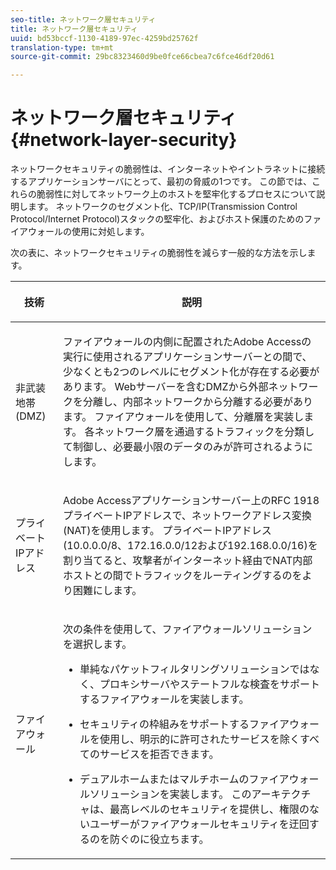 ```yaml
---
seo-title: ネットワーク層セキュリティ
title: ネットワーク層セキュリティ
uuid: bd53bccf-1130-4189-97ec-4259bd25762f
translation-type: tm+mt
source-git-commit: 29bc8323460d9be0fce66cbea7c6fce46df20d61

---
```



# ネットワーク層セキュリティ{#network-layer-security}

ネットワークセキュリティの脆弱性は、インターネットやイントラネットに接続するアプリケーションサーバにとって、最初の脅威の1つです。 この節では、これらの脆弱性に対してネットワーク上のホストを堅牢化するプロセスについて説明します。 ネットワークのセグメント化、TCP/IP(Transmission Control Protocol/Internet Protocol)スタックの堅牢化、およびホスト保護のためのファイアウォールの使用に対処します。

次の表に、ネットワークセキュリティの脆弱性を減らす一般的な方法を示します。

<table frame="all" colsep="1" rowsep="1" class="+ topic/table adobe-d/table " id="table-djf-lhz-n4"> 
 <thead class="- topic/thead "> 
  <tr rowsep="1" class="- topic/row "> 
   <th colname="1" class="- topic/entry entry"> <p class="- topic/p ">技術 </p> </th> 
   <th colname="2" class="- topic/entry entry"> <p class="- topic/p ">説明 </p> </th> 
  </tr> 
 </thead>
 <tbody class="- topic/tbody "> 
  <tr rowsep="1" class="- topic/row "> 
   <td colname="1" class="- topic/entry "> <p class="- topic/p ">非武装地帯(DMZ) </p> </td> 
   <td colname="2" class="- topic/entry "> <p class="- topic/p ">ファイアウォールの内側に配置されたAdobe Accessの実行に使用されるアプリケーションサーバーとの間で、少なくとも2つのレベルにセグメント化が存在する必要があります。 Webサーバーを含むDMZから外部ネットワークを分離し、内部ネットワークから分離する必要があります。 ファイアウォールを使用して、分離層を実装します。 各ネットワーク層を通過するトラフィックを分類して制御し、必要最小限のデータのみが許可されるようにします。 </p> </td> 
  </tr> 
  <tr rowsep="1" class="- topic/row "> 
   <td colname="1" class="- topic/entry "> <p class="- topic/p ">プライベートIPアドレス </p> </td> 
   <td colname="2" class="- topic/entry "> <p class="- topic/p ">Adobe Accessアプリケーションサーバー上のRFC 1918プライベートIPアドレスで、ネットワークアドレス変換(NAT)を使用します。 プライベートIPアドレス(10.0.0.0/8、172.16.0.0/12および192.168.0.0/16)を割り当てると、攻撃者がインターネット経由でNAT内部ホストとの間でトラフィックをルーティングするのをより困難にします。 </p> </td> 
  </tr> 
  <tr rowsep="0" class="- topic/row "> 
   <td colname="1" class="- topic/entry "> <p class="- topic/p ">ファイアウォール </p> </td> 
   <td colname="2" class="- topic/entry "> <p class="- topic/p ">次の条件を使用して、ファイアウォールソリューションを選択します。 </p> <p class="- topic/p "> 
     <ul class="- topic/ul " id="ul-wjf-lhz-n4"> 
      <li class="- topic/li " id="li-8031632160F44037B092988183139202"> <p class="- topic/p ">単純なパケットフィルタリングソリューションではなく、プロキシサーバやステートフルな検査をサポートするファイアウォールを実装します。 </p> </li> 
      <li class="- topic/li " id="li-B65CBB92113E4503B79EB194C34FCA50"> <p class="- topic/p ">セキュリティの枠組みをサポートするファイアウォールを使用し、明示的に許可されたサービスを除くすべてのサービスを拒否できます。 </p> </li> 
      <li class="- topic/li " id="li-5CE4C7B65D84410DB4BE966FD8922993"> <p class="- topic/p ">デュアルホームまたはマルチホームのファイアウォールソリューションを実装します。 このアーキテクチャは、最高レベルのセキュリティを提供し、権限のないユーザーがファイアウォールセキュリティを迂回するのを防ぐのに役立ちます。 </p> </li> 
     </ul> </p> </td> 
  </tr> 
 </tbody> 
</table>

